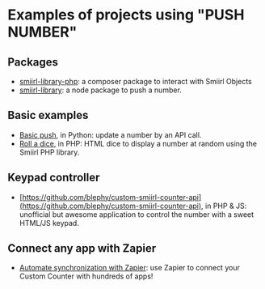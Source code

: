 
# Examples of projects using "PUSH NUMBER"

## Packages
- [smiirl-library-php](https://packagist.org/packages/smiirl/smiirl-library-php): a composer package to interact with Smiirl Objects
- [smiirl-library](https://www.npmjs.com/package/@smiirl/smiirl-library-js): a node package to push a number.

## Basic examples
- [Basic push](/samples/python/basic_push), in Python: update a number by an API call. 
- [Roll a dice](/samples/php/dice), in PHP: HTML dice to display a number at random using the Smiirl PHP library.

## Keypad controller
- [https://github.com/blephy/custom-smiirl-counter-api](https://github.com/blephy/custom-smiirl-counter-api), in PHP & JS: unofficial but awesome application to control the number with a sweet HTML/JS keypad.

## Connect any app with Zapier
- [Automate synchronization with Zapier](/samples/zapier): use Zapier to connect your Custom Counter with hundreds of apps!
